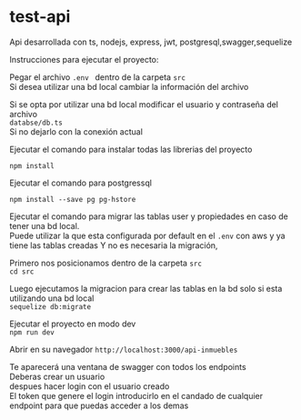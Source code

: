 # test-api

Api desarrollada con ts, nodejs, express, jwt, postgresql,swagger,sequelize <br>

Instrucciones para ejecutar el proyecto: <br>

Pegar el archivo ```.env ``` dentro de la carpeta ```src``` <br>
Si desea utilizar una bd local cambiar la información del archivo <br>


Si se opta por utilizar una bd local modificar el usuario y contraseña del archivo <br>
```databse/db.ts``` <br>
Si no dejarlo con la conexión actual <br>

Ejecutar el comando para instalar todas las librerias del proyecto <br>
```
npm install 
```

Ejecutar el comando para  postgressql
```
npm install --save pg pg-hstore
```

Ejecutar el comando para migrar las tablas user y propiedades en caso de tener una bd local. <br>
Puede utilizar la que esta configurada por default en el ```.env``` con aws y ya tiene las tablas creadas
Y no es necesaria la migración, <br>

Primero nos posicionamos dentro de la carpeta ```src``` <br>
```cd src```

Luego ejecutamos la migracion para crear las tablas en la bd solo si esta utilizando una bd local <br>
```sequelize db:migrate```

Ejecutar el proyecto en modo dev <br>
```npm run dev``` 

Abrir en su navegador
```http://localhost:3000/api-inmuebles```

Te aparecerá una ventana de swagger con todos los endpoints <br>
Deberas crear un usuario <br>
despues hacer login con el usuario creado <br>
El token que genere el login introducirlo en el candado de cualquier endpoint para que puedas acceder a los demas
